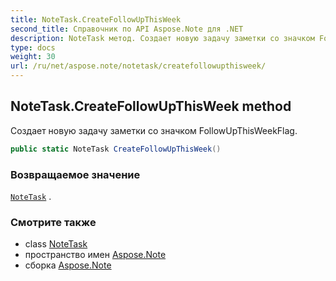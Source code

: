 ```yaml
---
title: NoteTask.CreateFollowUpThisWeek
second_title: Справочник по API Aspose.Note для .NET
description: NoteTask метод. Создает новую задачу заметки со значком FollowUpThisWeekFlag.
type: docs
weight: 30
url: /ru/net/aspose.note/notetask/createfollowupthisweek/
---
```

## NoteTask.CreateFollowUpThisWeek method

Создает новую задачу заметки со значком FollowUpThisWeekFlag.

```csharp
public static NoteTask CreateFollowUpThisWeek()
```

### Возвращаемое значение

[`NoteTask`](../) .

### Смотрите также

* class [NoteTask](../)
* пространство имен [Aspose.Note](../../notetask/)
* сборка [Aspose.Note](../../../)


